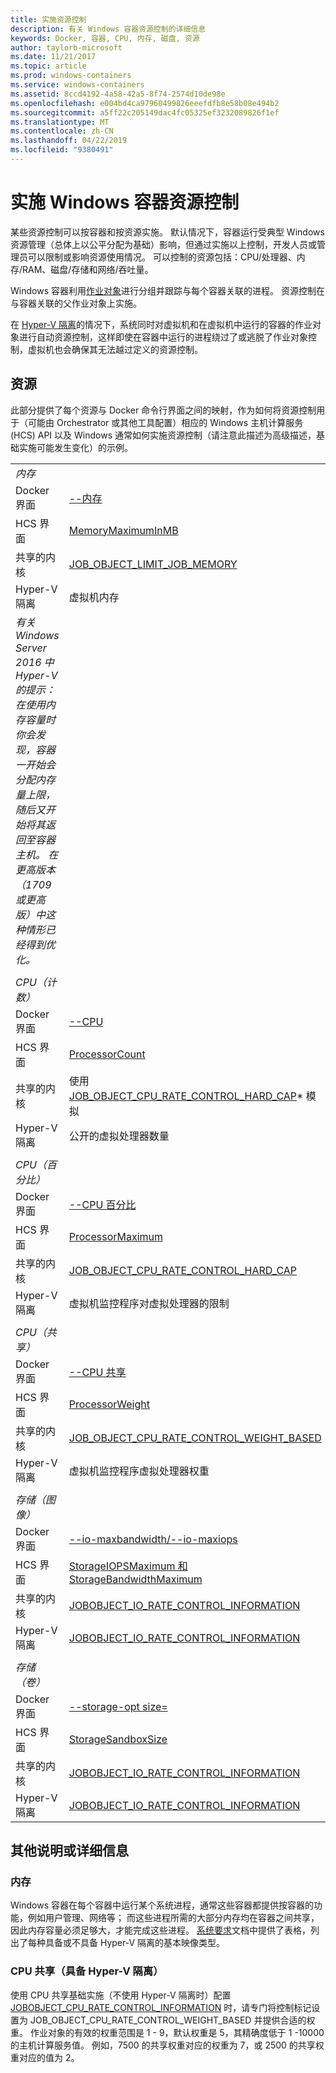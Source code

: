 ```yaml
---
title: 实施资源控制
description: 有关 Windows 容器资源控制的详细信息
keywords: Docker, 容器, CPU, 内存, 磁盘, 资源
author: taylorb-microsoft
ms.date: 11/21/2017
ms.topic: article
ms.prod: windows-containers
ms.service: windows-containers
ms.assetid: 8ccd4192-4a58-42a5-8f74-2574d10de98e
ms.openlocfilehash: e004bd4ca97960499826eeefdfb8e58b08e494b2
ms.sourcegitcommit: a5ff22c205149dac4fc05325ef3232089826f1ef
ms.translationtype: MT
ms.contentlocale: zh-CN
ms.lasthandoff: 04/22/2019
ms.locfileid: "9380491"
---
```

# <a name="implementing-resource-controls-for-windows-containers"></a>实施 Windows 容器资源控制
某些资源控制可以按容器和按资源实施。  默认情况下，容器运行受典型 Windows 资源管理（总体上以公平分配为基础）影响，但通过实施以上控制，开发人员或管理员可以限制或影响资源使用情况。  可以控制的资源包括：CPU/处理器、内存/RAM、磁盘/存储和网络/吞吐量。

Windows 容器利用[作业对象](https://msdn.microsoft.com/en-us/library/windows/desktop/ms684161(v=vs.85).aspx)进行分组并跟踪与每个容器关联的进程。  资源控制在与容器关联的父作业对象上实施。 

在 [Hyper-V 隔离](https://docs.microsoft.com/en-us/virtualization/windowscontainers/about/index#windows-container-types)的情况下，系统同时对虚拟机和在虚拟机中运行的容器的作业对象进行自动资源控制，这样即使在容器中运行的进程绕过了或逃脱了作业对象控制，虚拟机也会确保其无法越过定义的资源控制。

## <a name="resources"></a>资源
此部分提供了每个资源与 Docker 命令行界面之间的映射，作为如何将资源控制用于（可能由 Orchestrator 或其他工具配置）相应的 Windows 主机计算服务 (HCS) API 以及 Windows 通常如何实施资源控制（请注意此描述为高级描述，基础实施可能发生变化）的示例。

|  | |
| ----- | ------|
| *内存* ||
| Docker 界面 | [--内存](https://docs.docker.com/engine/admin/resource_constraints/#memory) |
| HCS 界面 | [MemoryMaximumInMB]( https://github.com/Microsoft/hcsshim/blob/b144c605002d4086146ca1c15c79e56bfaadc2a7/interface.go#L67) |
| 共享的内核 | [JOB_OBJECT_LIMIT_JOB_MEMORY](https://msdn.microsoft.com/en-us/library/windows/desktop/ms684147(v=vs.85).aspx) |
| Hyper-V 隔离 | 虚拟机内存 |
| _有关 Windows Server 2016 中 Hyper-V 的提示：在使用内存容量时你会发现，容器一开始会分配内存量上限，随后又开始将其返回至容器主机。  在更高版本（1709 或更高版）中这种情形已经得到优化。_ |
| ||
| *CPU（计数）* ||
| Docker 界面 | [--CPU](https://docs.docker.com/engine/admin/resource_constraints/#cpu) |
| HCS 界面 | [ProcessorCount]( https://github.com/Microsoft/hcsshim/blob/b144c605002d4086146ca1c15c79e56bfaadc2a7/interface.go#L67) |
| 共享的内核 | 使用 [JOB_OBJECT_CPU_RATE_CONTROL_HARD_CAP](https://msdn.microsoft.com/en-us/library/windows/desktop/hh448384(v=vs.85).aspx)* 模拟 |
| Hyper-V 隔离 | 公开的虚拟处理器数量 |
| ||
| *CPU（百分比）* ||
| Docker 界面 | [--CPU 百分比](https://docs.docker.com/engine/admin/resource_constraints/#cpu) |
| HCS 界面 | [ProcessorMaximum](https://github.com/Microsoft/hcsshim/blob/b144c605002d4086146ca1c15c79e56bfaadc2a7/interface.go#L67) |
| 共享的内核 | [JOB_OBJECT_CPU_RATE_CONTROL_HARD_CAP](https://msdn.microsoft.com/en-us/library/windows/desktop/hh448384(v=vs.85).aspx) |
| Hyper-V 隔离 | 虚拟机监控程序对虚拟处理器的限制 |
| ||
| *CPU（共享）* ||
| Docker 界面 | [--CPU 共享](https://docs.docker.com/engine/admin/resource_constraints/#cpu) |
| HCS 界面 | [ProcessorWeight](https://github.com/Microsoft/hcsshim/blob/b144c605002d4086146ca1c15c79e56bfaadc2a7/interface.go#L67) |
| 共享的内核 | [JOB_OBJECT_CPU_RATE_CONTROL_WEIGHT_BASED](https://msdn.microsoft.com/en-us/library/windows/desktop/hh448384(v=vs.85).aspx) |
| Hyper-V 隔离 | 虚拟机监控程序虚拟处理器权重 |
| ||
| *存储（图像）* ||
| Docker 界面 | [--io-maxbandwidth/--io-maxiops]( https://docs.docker.com/edge/engine/reference/commandline/run/#usage) |
| HCS 界面 | [StorageIOPSMaximum 和 StorageBandwidthMaximum](https://github.com/Microsoft/hcsshim/blob/b144c605002d4086146ca1c15c79e56bfaadc2a7/interface.go#L67) |
| 共享的内核 | [JOBOBJECT_IO_RATE_CONTROL_INFORMATION](https://msdn.microsoft.com/en-us/library/windows/desktop/mt280122(v=vs.85).aspx) |
| Hyper-V 隔离 | [JOBOBJECT_IO_RATE_CONTROL_INFORMATION](https://msdn.microsoft.com/en-us/library/windows/desktop/mt280122(v=vs.85).aspx) |
| ||
| *存储（卷）* ||
| Docker 界面 | [--storage-opt size=]( https://docs.docker.com/edge/engine/reference/commandline/run/#set-storage-driver-options-per-container) |
| HCS 界面 | [StorageSandboxSize](https://github.com/Microsoft/hcsshim/blob/b144c605002d4086146ca1c15c79e56bfaadc2a7/interface.go#L67) |
| 共享的内核 | [JOBOBJECT_IO_RATE_CONTROL_INFORMATION](https://msdn.microsoft.com/en-us/library/windows/desktop/mt280122(v=vs.85).aspx) |
| Hyper-V 隔离 | [JOBOBJECT_IO_RATE_CONTROL_INFORMATION](https://msdn.microsoft.com/en-us/library/windows/desktop/mt280122(v=vs.85).aspx) |

## <a name="additional-notes-or-details"></a>其他说明或详细信息

### <a name="memory"></a>内存

Windows 容器在每个容器中运行某个系统进程，通常这些容器都提供按容器的功能，例如用户管理、网络等； 而这些进程所需的大部分内存均在容器之间共享，因此内存容量必须足够大，才能完成这些进程。  [系统要求](https://docs.microsoft.com/en-us/virtualization/windowscontainers/deploy-containers/system-requirements#memory-requirments)文档中提供了表格，列出了每种具备或不具备 Hyper-V 隔离的基本映像类型。

### <a name="cpu-shares-without-hyper-v-isolation"></a>CPU 共享（具备 Hyper-V 隔离）

使用 CPU 共享基础实施（不使用 Hyper-V 隔离时）配置 [JOBOBJECT_CPU_RATE_CONTROL_INFORMATION](https://msdn.microsoft.com/en-us/library/windows/desktop/hh448384(v=vs.85).aspx) 时，请专门将控制标记设置为 JOB_OBJECT_CPU_RATE_CONTROL_WEIGHT_BASED 并提供合适的权重。  作业对象的有效的权重范围是 1 - 9，默认权重是 5，其精确度低于 1 -10000 的主机计算服务值。  例如，7500 的共享权重对应的权重为 7，或 2500 的共享权重对应的值为 2。
